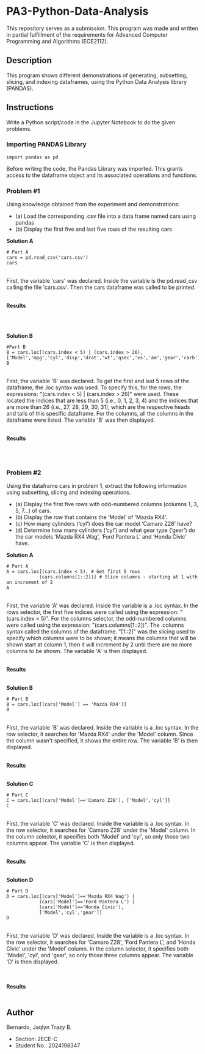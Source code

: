 # PA3-Python-Data-Analysis
This repository serves as a submission. This program was made and written in partial fulfillment of the requirements for Advanced Computer Programming and Algorithms (ECE2112).

## Description
This program shows different demonstrations of generating, subsetting, slicing, and indexing dataframes, using the Python Data Analysis library (PANDAS).

## Instructions
Write a Python script/code in the Jupyter Notebook to do the given problems.

### Importing PANDAS Library
```
import pandas as pd
```
Before writing the code, the Pandas Library was imported. This grants access to the dataframe object and its associated operations and functions.

### Problem #1
Using knowledge obtained from the experiment and demonstrations: <br> 
* (a) Load the corresponding .csv file into a data frame named cars using pandas <br>
* (b) Display the first five and last five rows of the resulting cars

**Solution A**
```
# Part A
cars = pd.read_csv('cars.csv')
cars
```
<br>
First, the variable 'cars' was declared. Inside the variable is the pd.read_csv calling the file 'cars.csv'. Then the cars dataframe was called to be printed.
<br><br>

**Results**

<br><br>

**Solution B**
```
#Part B
B = cars.loc[(cars.index < 5) | (cars.index > 26), ['Model','mpg','cyl','disp','drat','wt','qsec','vs','am','gear','carb']]
B
```
<br>
First, the variable 'B' was declared. To get the first and last 5 rows of the dataframe, the .loc syntax was used. To specify this, for the rows, the expressions: "(cars.index < 5) | (cars.index > 26)" were used. These located the indices that are less than 5 (i.e., 0, 1, 2, 3, 4) and the indices that are more than 26 (i.e., 27, 28, 29, 30, 31), which are the respective heads and tails of this specific dataframe. For the columns, all the columns in the dataframe were listed. The variable 'B' was then displayed.
<br><br>

**Results**

<br><br>

### Problem #2
Using the dataframe cars in problem 1, extract the following information using subsetting, slicing and indexing operations. <br> 
* (a) Display the first five rows with odd-numbered columns (columns 1, 3, 5, 7…) of cars. <br>
* (b) Display the row that contains the ‘Model’ of ‘Mazda RX4’. <br>
* (c) How many cylinders (‘cyl’) does the car model ‘Camaro Z28’ have? <br>
* (d) Determine how many cylinders (‘cyl’) and what gear type (‘gear’) do the car models ‘Mazda RX4 Wag’, ‘Ford Pantera L’ and ‘Honda Civic’ have. <br> 

**Solution A**
```
# Part A 
A = cars.loc[(cars.index < 5), # Get first 5 rows
            (cars.columns[1::2])] # Slice columns - starting at 1 with an increment of 2 
A
```
<br>
First, the variable 'A' was declared. Inside the variable is a .loc syntax. In the rows selector, the first five indices were called using the expression: "(cars.index < 5)". For the columns selector, the odd-numbered columns were called using the expression: "(cars.columns[1::2])". The .columns syntax called the columns of the dataframe. "[1::2]" was the slicing used to specify which columns were to be shown; it means the columns that will be shown start at column 1, then it will increment by 2 until there are no more columns to be shown. The variable 'A' is then displayed.
<br><br>

**Results**
<br><br>

**Solution B**
```
# Part B
B = cars.loc[(cars['Model'] == 'Mazda RX4')]
B
```
<br>
First, the variable 'B' was declared. Inside the variable is a .loc syntax. In the row selector, it searches for 'Mazda RX4' under the 'Model' column. Since the column wasn't specified, it shows the entire row. The variable 'B' is then displayed.
<br><br>

**Results**
<br><br>

**Solution C**
```
# Part C
C = cars.loc[(cars['Model']=='Camaro Z28'), ['Model','cyl']]
C
```
<br>
First, the variable 'C' was declared. Inside the variable is a .loc syntax. In the row selector, it searches for 'Camaro Z28' under the 'Model' column. In the column selector, it specifies both 'Model' and 'cyl', so only those two columns appear. The variable 'C' is then displayed.
<br><br>

**Results**
<br><br>

**Solution D**
```
# Part D
D = cars.loc[(cars['Model']=='Mazda RX4 Wag') | 
            (cars['Model']=='Ford Pantera L') | 
            (cars['Model']=='Honda Civic'), 
            ['Model','cyl','gear']]
D
```
<br>
First, the variable 'D' was declared. Inside the variable is a .loc syntax. In the row selector, it searches for 'Camaro Z28', 'Ford Pantera L', and 'Honda Civic' under the 'Model' column. In the column selector, it specifies both 'Model', 'cyl', and 'gear', so only those three columns appear. The variable 'D' is then displayed.

<br><br>
**Results**
<br><br>



## Author
Bernardo, Jaqlyn Trazy B.
* Section: 2ECE-C
* Student No.: 2024198347

